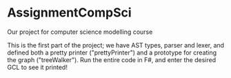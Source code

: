 # AssignmentCompSci
Our project for computer science modelling course

This is the first part of the project; we have AST types, parser and lexer, and defined both a pretty printer ("prettyPrinter") and a prototype for creating the graph ("treeWalker"). Run the entire code in F#, and enter the desired GCL to see it printed! 
